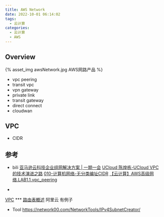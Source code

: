 ```yaml
---
title: AWS Network
date: 2022-10-01 06:14:02
tags:
  - 云计算
categories:
  - 云计算  
  - AWS
---
```


<p></p>
<!-- more -->

## Overview
{% asset_img   awsNetwork.jpg AWS网路产品 %}

+ vpc peering
+ transit vpc
+ vpn gateway
+ private link
+ transit gateway
+ direct connect
+ cloudwan



## VPC
+ CIDR


## 参考
+ bili
[亚马逊云科技企业组网解决方案 | 一期一会](https://www.bilibili.com/video/BV1gQ4y1k7LH/)
[UCloud 陈煌栋-UCloud VPC的技术演进之路]() 
[010-计算机网络-无分类编址CIDR](https://www.bilibili.com/video/BV1Ff4y1S7Lf/)
[【云计算】AWS高级网络.LAB1.1.vpc_peering](https://www.bilibili.com/video/BV1CG41137bx/)

+  
[VPC](https://jayendrapatil.com/aws-virtual-private-cloud-vpc/) *** 
[路由表概述](https://help.aliyun.com/document_detail/106224.html) 阿里云 有例子

+ Tool
https://network00.com/NetworkTools/IPv4SubnetCreator/

